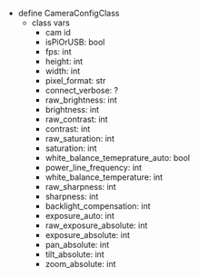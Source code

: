   - define CameraConfigClass
    - class vars
      - cam id
      - isPiOrUSB: bool
      - fps: int
      - height: int
      - width: int
      - pixel_format: str
      - connect_verbose: ?
      - raw_brightness: int
      - brightness: int
      - raw_contrast: int
      - contrast: int
      - raw_saturation: int
      - saturation: int
      - white_balance_temeprature_auto: bool
      - power_line_frequency: int
      - white_balance_temperature: int
      - raw_sharpness: int
      - sharpness: int
      - backlight_compensation: int
      - exposure_auto: int
      - raw_exposure_absolute: int
      - exposure_absolute: int
      - pan_absolute: int
      - tilt_absolute: int
      - zoom_absolute: int


